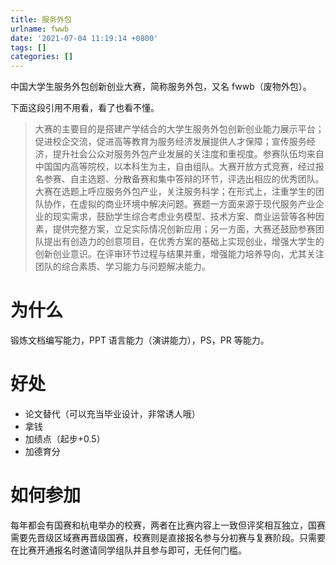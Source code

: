 ```yaml
---
title: 服务外包
urlname: fwwb
date: '2021-07-04 11:19:14 +0800'
tags: []
categories: []
---
```


中国大学生服务外包创新创业大赛，简称服务外包，又名 fwwb（废物外包）。
​

下面这段引用不用看，看了也看不懂。

> 大赛的主要目的是搭建产学结合的大学生服务外包创新创业能力展示平台；促进校企交流，促进高等教育为服务经济发展提供人才保障；宣传服务经济，提升社会公众对服务外包产业发展的关注度和重视度。参赛队伍均来自中国国内高等院校，以本科生为主，自由组队。大赛开放方式竞赛，经过报名参赛、自主选题、分散备赛和集中答辩的环节，评选出相应的优秀团队。
> 大赛在选题上呼应服务外包产业，关注服务科学；在形式上，注重学生的团队协作，在虚拟的商业环境中解决问题。赛题一方面来源于现代服务产业企业的现实需求，鼓励学生综合考虑业务模型、技术方案、商业运营等各种因素，提供完整方案，立足实际情况创新应用；另一方面，大赛还鼓励参赛团队提出有创造力的创意项目，在优秀方案的基础上实现创业，增强大学生的创新创业意识。在评审环节过程与结果并重，增强能力培养导向，尤其关注团队的综合素质、学习能力与问题解决能力。

# 为什么

锻炼文档编写能力，PPT 语言能力（演讲能力），PS，PR 等能力。

# 好处

- 论文替代（可以充当毕业设计，非常诱人哦）
- 拿钱
- 加绩点（起步+0.5）
- 加德育分

# 如何参加

每年都会有国赛和杭电举办的校赛，两者在比赛内容上一致但评奖相互独立，国赛需要先晋级区域赛再晋级国赛，校赛则是直接报名参与分初赛与复赛阶段。只需要在比赛开通报名时邀请同学组队并且参与即可，无任何门槛。
**​**

**​**
